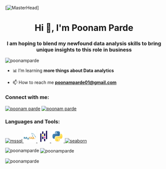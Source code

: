 [![MasterHead](https://cdn.dribbble.com/users/1523313/screenshots/13671653/data-analysis.gif)]
<h1 align="center">Hi 👋, I'm Poonam Parde</h1>
<h3 align="center">I am hoping to blend my newfound data analysis skills to bring unique insights to this role in business</h3>

<p align="left"> <img src="https://komarev.com/ghpvc/?username=poonamparde&label=Profile%20views&color=0e75b6&style=flat" alt="poonamparde" /> </p>

- 📊 I’m learning **more things about Data analytics**

- 📫 How to reach me **poonamparde01@gmail.com**

<h3 align="left">Connect with me:</h3>
<p align="left">
<a href="https://linkedin.com/in/poonam parde" target="blank"><img align="center" src="https://raw.githubusercontent.com/rahuldkjain/github-profile-readme-generator/master/src/images/icons/Social/linked-in-alt.svg" alt="poonam parde" height="30" width="40" /></a>
<a href="https://kaggle.com/poonam parde" target="blank"><img align="center" src="https://raw.githubusercontent.com/rahuldkjain/github-profile-readme-generator/master/src/images/icons/Social/kaggle.svg" alt="poonam parde" height="30" width="40" /></a>
</p>

<h3 align="left">Languages and Tools:</h3>
<p align="left"> <a href="https://www.microsoft.com/en-us/sql-server" target="_blank" rel="noreferrer"> <img src="https://www.svgrepo.com/show/303229/microsoft-sql-server-logo.svg" alt="mssql" width="40" height="40"/> </a> <a href="https://www.mysql.com/" target="_blank" rel="noreferrer"> <img src="https://raw.githubusercontent.com/devicons/devicon/master/icons/mysql/mysql-original-wordmark.svg" alt="mysql" width="40" height="40"/> </a> <a href="https://pandas.pydata.org/" target="_blank" rel="noreferrer"> <img src="https://raw.githubusercontent.com/devicons/devicon/2ae2a900d2f041da66e950e4d48052658d850630/icons/pandas/pandas-original.svg" alt="pandas" width="40" height="40"/> </a> <a href="https://www.python.org" target="_blank" rel="noreferrer"> <img src="https://raw.githubusercontent.com/devicons/devicon/master/icons/python/python-original.svg" alt="python" width="40" height="40"/> </a> <a href="https://seaborn.pydata.org/" target="_blank" rel="noreferrer"> <img src="https://seaborn.pydata.org/_images/logo-mark-lightbg.svg" alt="seaborn" width="40" height="40"/> </a> </p>

<p><img align="left" src="https://github-readme-stats.vercel.app/api/top-langs?username=poonamparde&show_icons=true&locale=en&layout=compact" alt="poonamparde" /></p>


<p>&nbsp;<img align="center" src="https://github-readme-stats.vercel.app/api?username=poonamparde&show_icons=true&locale=en" alt="poonamparde" /></p>


<p><img align="center" src="https://github-readme-streak-stats.herokuapp.com/?user=poonamparde&" alt="poonamparde" /></p>
